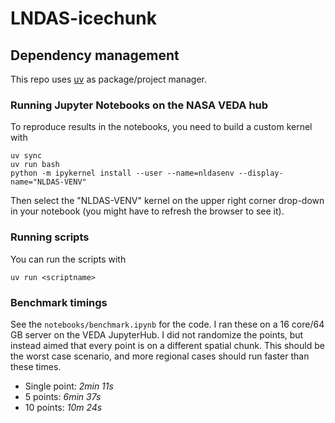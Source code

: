 # LNDAS-icechunk

## Dependency management

This repo uses [uv](https://docs.astral.sh/uv/) as package/project manager.


### Running Jupyter Notebooks on the NASA VEDA hub

To reproduce results in the notebooks, you need to build a custom kernel with 

```
uv sync
uv run bash
python -m ipykernel install --user --name=nldasenv --display-name="NLDAS-VENV"
```

Then select the "NLDAS-VENV" kernel on the upper right corner drop-down in your notebook (you might have to refresh the browser to see it). 

### Running scripts

You can run the scripts with 
```
uv run <scriptname>
```

### Benchmark timings
See the `notebooks/benchmark.ipynb` for the code. I ran these on a 16 core/64 GB server on the VEDA JupyterHub. I did not randomize the points, but instead aimed that every point is on a different spatial chunk. This should be the worst case scenario, and more regional cases should run faster than these times.

- Single point: *2min 11s*
- 5 points: *6min 37s*
- 10 points: *10m 24s*
